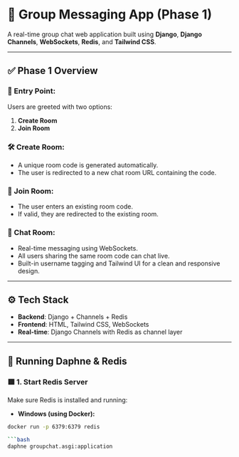 # 💬 Group Messaging App (Phase 1)

A real-time group chat web application built using **Django**, **Django Channels**, **WebSockets**, **Redis**, and **Tailwind CSS**.

---

## ✅ Phase 1 Overview

### 🚪 Entry Point:
Users are greeted with two options:
1. **Create Room**
2. **Join Room**

### 🛠️ Create Room:
- A unique room code is generated automatically.
- The user is redirected to a new chat room URL containing the code.

### 🔗 Join Room:
- The user enters an existing room code.
- If valid, they are redirected to the existing room.

### 💬 Chat Room:
- Real-time messaging using WebSockets.
- All users sharing the same room code can chat live.
- Built-in username tagging and Tailwind UI for a clean and responsive design.

---

## ⚙️ Tech Stack

- **Backend**: Django + Channels + Redis
- **Frontend**: HTML, Tailwind CSS, WebSockets
- **Real-time**: Django Channels with Redis as channel layer

---

## 🔧 Running Daphne & Redis

### 🟥 1. Start Redis Server  
Make sure Redis is installed and running:

- **Windows (using Docker):**
```bash
docker run -p 6379:6379 redis

```bash 
daphne groupchat.asgi:application

